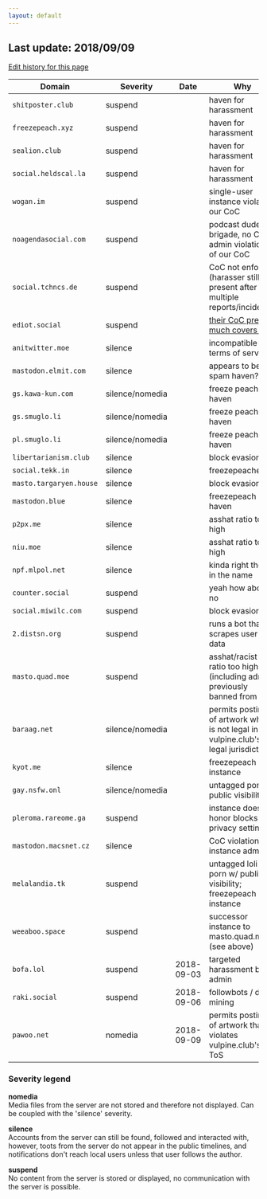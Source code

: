 ```yaml
---
layout: default
---
```


## Last update: 2018/09/09

[Edit history for this page](https://github.com/vulpineclub/vulpineclub.github.io/commits/master/blocklist.md)

Domain                  | Severity          | Date          | Why
------                  | --------          | ----          | ---
`shitposter.club`       | suspend           |               | haven for harassment
`freezepeach.xyz`       | suspend           |               | haven for harassment
`sealion.club`          | suspend           |               | haven for harassment
`social.heldscal.la`    | suspend           |               | haven for harassment
`wogan.im`              | suspend           |               | single-user instance violating our CoC
`noagendasocial.com`    | suspend           |               | podcast dudebro brigade, no CoC, admin violations of our CoC
`social.tchncs.de`      | suspend           |               | CoC not enforced (harasser still present after multiple reports/incidents)
`ediot.social`          | suspend           |               | [their CoC pretty much covers it](http://ediot.social/about/more)
`anitwitter.moe`        | silence           |               | incompatible terms of service
`mastodon.elmit.com`    | silence           |               | appears to be a spam haven?
`gs.kawa-kun.com`       | silence/nomedia   |               | freeze peach haven
`gs.smuglo.li`          | silence/nomedia   |               | freeze peach haven
`pl.smuglo.li`          | silence/nomedia   |               | freeze peach haven
`libertarianism.club`   | silence           |               | block evasion
`social.tekk.in`        | silence           |               | freezepeachers
`masto.targaryen.house` | silence           |               | block evasion
`mastodon.blue`         | silence           |               | freezepeach haven
`p2px.me`               | silence           |               | asshat ratio too high
`niu.moe`               | silence           |               | asshat ratio too high
`npf.mlpol.net`         | silence           |               | <span title="npf = nazi pony fuckers">kinda right there in the name</span>
`counter.social`        | suspend           |               | yeah how about no
`social.miwilc.com`     | suspend           |               | block evasion
`2.distsn.org`          | suspend           |               | runs a bot that scrapes user data
`masto.quad.moe`        | suspend           |               | asshat/racist ratio too high (including admin previously banned from m.s)
`baraag.net`            | silence/nomedia   |               | permits posting of artwork which is not legal in vulpine.club's legal jurisdiction
`kyot.me`               | silence           |               | freezepeach instance
`gay.nsfw.onl`          | silence/nomedia   |               | untagged porn w/ public visibility
`pleroma.rareome.ga`    | suspend           |               | instance does not honor blocks or privacy settings
`mastodon.macsnet.cz`   | silence           |               | CoC violations by instance admin
`melalandia.tk`         | suspend           |               | untagged loli porn w/ public visibility; freezepeach instance
`weeaboo.space`         | suspend           |               | successor instance to masto.quad.moe (see above)
`bofa.lol`              | suspend           | 2018-09-03    | targeted harassment by admin
`raki.social`           | suspend           | 2018-09-06    | followbots / data mining
`pawoo.net`             | nomedia           | 2018-09-09    | permits posting of artwork that violates vulpine.club's ToS

### Severity legend

**nomedia**  
Media files from the server are not stored and therefore not displayed. Can be coupled with the 'silence' severity.

**silence**  
Accounts from the server can still be found, followed and interacted with, however, toots from the server do not appear in the public timelines, and notifications don't reach local users unless that user follows the author.

**suspend**  
No content from the server is stored or displayed, no communication with the server is possible.

